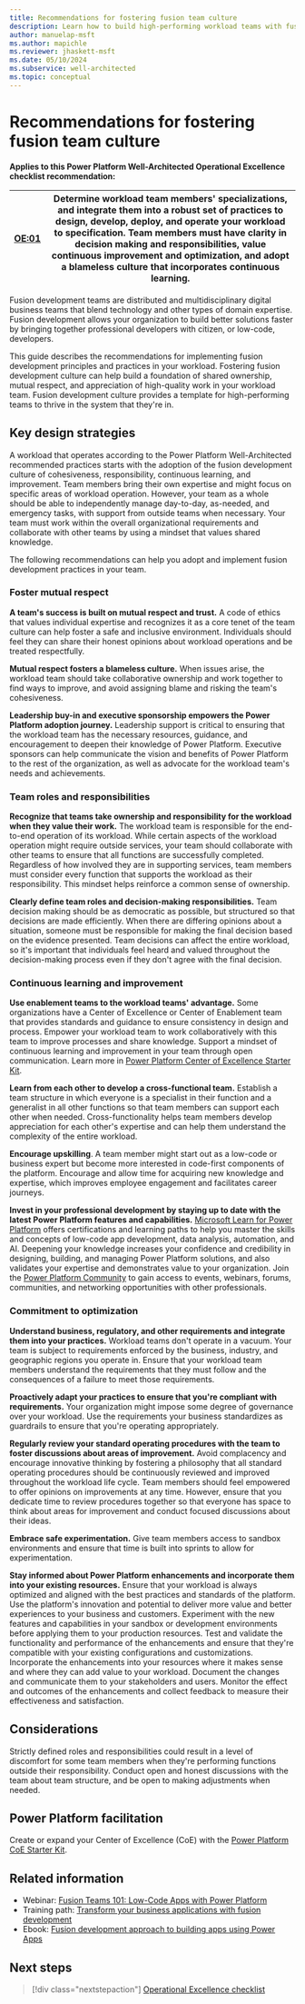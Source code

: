 ```yaml
---
title: Recommendations for fostering fusion team culture
description: Learn how to build high-performing workload teams with fusion development principles and practices.
author: manuelap-msft
ms.author: mapichle
ms.reviewer: jhaskett-msft
ms.date: 05/10/2024
ms.subservice: well-architected
ms.topic: conceptual
---
```


# Recommendations for fostering fusion team culture

**Applies to this Power Platform Well-Architected Operational Excellence checklist recommendation:**

|[OE:01](checklist.md)| **Determine workload team members' specializations, and integrate them into a robust set of practices to design, develop, deploy, and operate your workload to specification. Team members must have clarity in decision making and responsibilities, value continuous improvement and optimization, and adopt a blameless culture that incorporates continuous learning.** |
|---|---|

Fusion development teams are distributed and multidisciplinary digital business teams that blend technology and other types of domain expertise. Fusion development allows your organization to build better solutions faster by bringing together professional developers with citizen, or low-code, developers.

This guide describes the recommendations for implementing fusion development principles and practices in your workload. Fostering fusion development culture can help build a foundation of shared ownership, mutual respect, and appreciation of high-quality work in your workload team. Fusion development culture provides a template for high-performing teams to thrive in the system that they're in.

## Key design strategies

A workload that operates according to the Power Platform Well-Architected recommended practices starts with the adoption of the fusion development culture of cohesiveness, responsibility, continuous learning, and improvement. Team members bring their own expertise and might focus on specific areas of workload operation. However, your team as a whole should be able to independently manage day-to-day, as-needed, and emergency tasks, with support from outside teams when necessary. Your team must work within the overall organizational requirements and collaborate with other teams by using a mindset that values shared knowledge.

The following recommendations can help you adopt and implement fusion development practices in your team.

### Foster mutual respect

**A team's success is built on mutual respect and trust.** A code of ethics that values individual expertise and recognizes it as a core tenet of the team culture can help foster a safe and inclusive environment. Individuals should feel they can share their honest opinions about workload operations and be treated respectfully.

**Mutual respect fosters a blameless culture.** When issues arise, the workload team should take collaborative ownership and work together to find ways to improve, and avoid assigning blame and risking the team's cohesiveness.

**Leadership buy-in and executive sponsorship empowers the Power Platform adoption journey.** Leadership support is critical to ensuring that the workload team has the necessary resources, guidance, and encouragement to deepen their knowledge of Power Platform. Executive sponsors can help communicate the vision and benefits of Power Platform to the rest of the organization, as well as advocate for the workload team's needs and achievements.

### Team roles and responsibilities

**Recognize that teams take ownership and responsibility for the workload when they value their work.** The workload team is responsible for the end-to-end operation of its workload. While certain aspects of the workload operation might require outside services, your team should collaborate with other teams to ensure that all functions are successfully completed. Regardless of how involved they are in supporting services, team members must consider every function that supports the workload as their responsibility. This mindset helps reinforce a common sense of ownership.

**Clearly define team roles and decision-making responsibilities.** Team decision making should be as democratic as possible, but structured so that decisions are made efficiently. When there are differing opinions about a situation, someone must be responsible for making the final decision based on the evidence presented. Team decisions can affect the entire workload, so it's important that individuals feel heard and valued throughout the decision-making process even if they don't agree with the final decision.

### Continuous learning and improvement

**Use enablement teams to the workload teams' advantage.** Some organizations have a Center of Excellence or Center of Enablement team that provides standards and guidance to ensure consistency in design and process. Empower your workload team to work collaboratively with this team to improve processes and share knowledge. Support a mindset of continuous learning and improvement in your team through open communication. Learn more in [Power Platform Center of Excellence Starter Kit](/power-platform/guidance/coe/starter-kit).

**Learn from each other to develop a cross-functional team.** Establish a team structure in which everyone is a specialist in their function and a generalist in all other functions so that team members can support each other when needed. Cross-functionality helps team members develop appreciation for each other's expertise and can help them understand the complexity of the entire workload.

**Encourage upskilling**. A team member might start out as a low-code or business expert but become more interested in code-first components of the platform. Encourage and allow time for acquiring new knowledge and expertise, which improves employee engagement and facilitates career journeys.

**Invest in your professional development by staying up to date with the latest Power Platform features and capabilities.** [Microsoft Learn for Power Platform](/training/powerplatform/) offers certifications and learning paths to help you master the skills and concepts of low-code app development, data analysis, automation, and AI. Deepening your knowledge increases your confidence and credibility in designing, building, and managing Power Platform solutions, and also validates your expertise and demonstrates value to your organization. Join the [Power Platform Community](https://powerusers.microsoft.com/) to gain access to events, webinars, forums, communities, and networking opportunities with other professionals.

### Commitment to optimization

**Understand business, regulatory, and other requirements and integrate them into your practices.** Workload teams don't operate in a vacuum. Your team is subject to requirements enforced by the business, industry, and geographic regions you operate in. Ensure that your workload team members understand the requirements that they must follow and the consequences of a failure to meet those requirements.

**Proactively adapt your practices to ensure that you're compliant with requirements.** Your organization might impose some degree of governance over your workload. Use the requirements your business standardizes as guardrails to ensure that you're operating appropriately.

**Regularly review your standard operating procedures with the team to foster discussions about areas of improvement.** Avoid complacency and encourage innovative thinking by fostering a philosophy that all standard operating procedures should be continuously reviewed and improved throughout the workload life cycle. Team members should feel empowered to offer opinions on improvements at any time. However, ensure that you dedicate time to review procedures together so that everyone has space to think about areas for improvement and conduct focused discussions about their ideas.

**Embrace safe experimentation.** Give team members access to sandbox environments and ensure that time is built into sprints to allow for experimentation.

**Stay informed about Power Platform enhancements and incorporate them into your existing resources.** Ensure that your workload is always optimized and aligned with the best practices and standards of the platform. Use the platform's innovation and potential to deliver more value and better experiences to your business and customers. Experiment with the new features and capabilities in your sandbox or development environments before applying them to your production resources. Test and validate the functionality and performance of the enhancements and ensure that they're compatible with your existing configurations and customizations. Incorporate the enhancements into your resources where it makes sense and where they can add value to your workload. Document the changes and communicate them to your stakeholders and users. Monitor the effect and outcomes of the enhancements and collect feedback to measure their effectiveness and satisfaction.

## Considerations

Strictly defined roles and responsibilities could result in a level of discomfort for some team members when they're performing functions outside their responsibility. Conduct open and honest discussions with the team about team structure, and be open to making adjustments when needed.

## Power Platform facilitation

Create or expand your Center of Excellence (CoE) with the [Power Platform CoE Starter Kit](/power-platform/guidance/coe/starter-kit).

## Related information

- Webinar: [Fusion Teams 101: Low-Code Apps with Power Platform](https://info.microsoft.com/ww-Landing-fusion-teams-101LowCode-power-platform.html)
- Training path: [Transform your business applications with fusion development](/training/paths/transform-business-applications-with-fusion-development/)
- Ebook: [Fusion development approach to building apps using Power Apps](/power-apps/guidance/fusion-dev-ebook/)

## Next steps

> [!div class="nextstepaction"]
> [Operational Excellence checklist](checklist.md)
